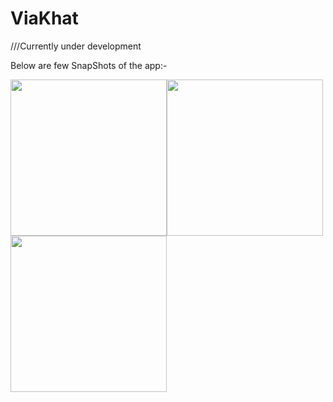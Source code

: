 # ViaKhat

///Currently under development


Below are few SnapShots of the app:-

<img src="https://user-images.githubusercontent.com/57033670/140604777-a9e30dad-3d22-4fd0-91b3-63309a92c57b.jpg"  width="250"/><img src="https://user-images.githubusercontent.com/57033670/140604787-92400d35-05d3-4370-bdf2-a933f5581954.jpg"  width="250"/>
<img src="https://user-images.githubusercontent.com/57033670/140604789-2f123b05-b6de-481b-bf5b-18f3413fde93.jpg"  width="250"/>
